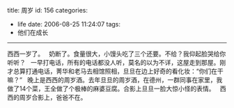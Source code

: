 title: 周岁
id: 156
categories:
  - life
date: 2006-08-25 11:24:07
tags:
  - 他们在成长
---

西西一岁了。
 
奶断了。食量很大，小馒头吃了三个还要。不给？我仰起脸哭给你听听？
 
一早打电话，所有的电话都没人听，莫名的以为不详，这屋走到那屋。刚才总算打通电话，菁华和老马去相馆照相，旦旦在边上好奇的看化妆：“你们在干嘛？”
 
晚上是西西的周岁酒。去年旦旦的周岁酒，在德州，一群同事在家里，我做了14个菜，王全做了个极棒的麻婆豆腐。合影上旦旦一脸大惊小怪的表情。
 
西西的周岁合影上，爸爸不在。
